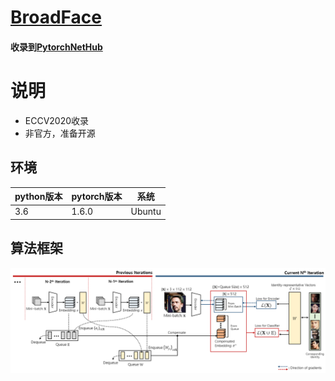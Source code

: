 # [BroadFace](https://arxiv.org/abs/2008.06674)
#### 收录到[PytorchNetHub](https://github.com/bobo0810/PytorchNetHub)

# 说明
- ECCV2020收录
- 非官方，准备开源

## 环境

| python版本 | pytorch版本 | 系统   |
|------------|-------------|--------|
| 3.6        | 1.6.0       | Ubuntu |


## 算法框架
![](https://github.com/bobo0810/BroadFace/blob/main/imgs/broadface.png)